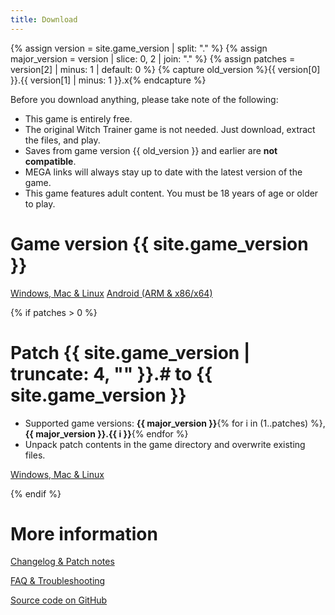 ```yaml
---
title: Download
---
```

{% assign version = site.game_version | split: "." %}
{% assign major_version = version | slice: 0, 2 | join: "." %}
{% assign patches = version[2] | minus: 1 | default: 0 %}
{% capture old_version %}{{ version[0] }}.{{ version[1] | minus: 1 }}.x{% endcapture %}

Before you download anything, please take note of the following:
- This game is entirely free.
- The original Witch Trainer game is not needed. Just download, extract the files, and play.
- Saves from game version {{ old_version }} and earlier are **not compatible**.
- MEGA links will always stay up to date with the latest version of the game.
- This game features adult content. You must be 18 years of age or older to play.

# Game version {{ site.game_version }}

<a href="https://mega.nz/#F!d4ABCKjb!8dtunG_y3kLNsyuBpEZfDA" class="btn">Windows, Mac & Linux</a>
<a href="https://mega.nz/#F!VgIhXaZS!42Db1y1xNO-fLOUSCb8e7w" class="btn">Android (ARM & x86/x64)</a>

{% if patches > 0 %}

# Patch {{ site.game_version | truncate: 4, "" }}.# to {{ site.game_version }}

- Supported game versions: **{{ major_version }}**{% for i in (1..patches) %}, **{{ major_version }}.{{ i }}**{% endfor %}
- Unpack patch contents in the game directory and overwrite existing files.

<a href="https://mega.nz/file/koYGDY4Q#NGSN08_WVIRFT9ii7817D4QTPXNOPj6MV9xIIvaGKw8" class="btn">Windows, Mac & Linux</a>

{% endif %}


# More information

[Changelog & Patch notes](https://docs.google.com/document/u/2/d/e/2PACX-1vReRMkJg-CgAkLS19jUcSmMG2xwuWCLc9qlU9Z2_OAFADYJxiGXkwh7UCOoBifxvS7hsXK6Q4Larl2-/pub)

[FAQ & Troubleshooting](https://github.com/SilverStudioGames/WT-Silver/wiki/Help)

[Source code on GitHub](https://github.com/SilverStudioGames/WT-Silver)
